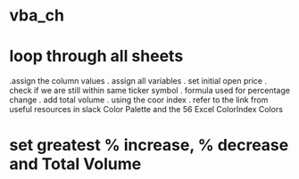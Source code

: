# vba_ch
# loop through all sheets
.assign the column values
. assign all variables
. set initial open price
. check if we are still within same ticker symbol
. formula used for percentage change
. add total volume
. using the coor index
. refer to the link from useful resources in slack
      Color Palette and the 56 Excel ColorIndex Colors
# set greatest % increase, % decrease and Total Volume
